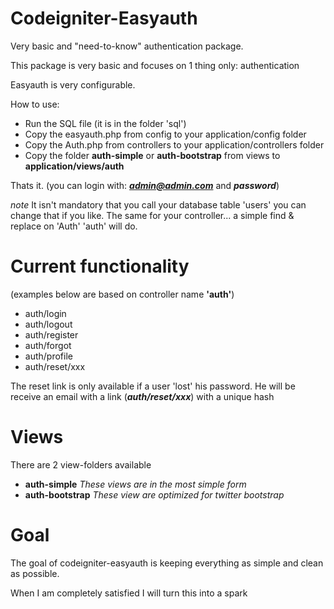 Codeigniter-Easyauth
====================

Very basic and "need-to-know" authentication package.

This package is very basic and focuses on 1 thing only: authentication

Easyauth is very configurable.

How to use:

- Run the SQL file (it is in the folder 'sql')
- Copy the easyauth.php from config to your application/config folder
- Copy the Auth.php from controllers to your application/controllers folder
- Copy the folder **auth-simple** or **auth-bootstrap** from views to **application/views/auth**

Thats it. (you can login with: ***admin@admin.com*** and ***password***)

*note*
It isn't mandatory that you call your database table 'users' you can change that if you like.
The same for your controller... a simple find & replace on 'Auth' 'auth' will do.

Current functionality
=====================

(examples below are based on controller name **'auth'**)

- auth/login
- auth/logout
- auth/register
- auth/forgot
- auth/profile
- auth/reset/xxx

The reset link is only available if a user 'lost' his password. He will be receive an email with a link (***auth/reset/xxx***) with a unique hash

Views
=====

There are 2 view-folders available

- **auth-simple** *These views are in the most simple form*
- **auth-bootstrap** *These view are optimized for twitter bootstrap*

Goal
====
The goal of codeigniter-easyauth is keeping everything as simple and clean as possible.

When I am completely satisfied I will turn this into a spark

